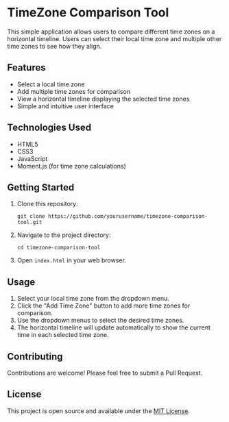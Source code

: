 # TimeZone Comparison Tool

This simple application allows users to compare different time zones on a horizontal timeline. Users can select their local time zone and multiple other time zones to see how they align.

## Features

- Select a local time zone
- Add multiple time zones for comparison
- View a horizontal timeline displaying the selected time zones
- Simple and intuitive user interface

## Technologies Used

- HTML5
- CSS3
- JavaScript
- Moment.js (for time zone calculations)

## Getting Started

1. Clone this repository:
   ```
   git clone https://github.com/yourusername/timezone-comparison-tool.git
   ```

2. Navigate to the project directory:
   ```
   cd timezone-comparison-tool
   ```

3. Open `index.html` in your web browser.

## Usage

1. Select your local time zone from the dropdown menu.
2. Click the "Add Time Zone" button to add more time zones for comparison.
3. Use the dropdown menus to select the desired time zones.
4. The horizontal timeline will update automatically to show the current time in each selected time zone.

## Contributing

Contributions are welcome! Please feel free to submit a Pull Request.

## License

This project is open source and available under the [MIT License](LICENSE).



